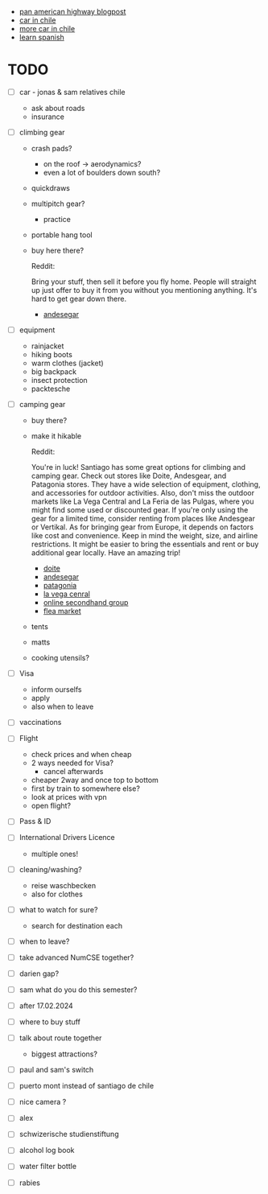   - [pan american highway blogpost](https://www.adventurism.tv/blog/2021/7/18/can-you-drive-a-car-from-north-america-to-south-america#:~:text=The%20official%20section%20from%20Laredo,of%2028%20days%20to%20complete.)
  - [car in chile](https://packtolife.com/how-to-buy-a-car-in-chile/)
  - [more car in chile](https://whereiskathi.com/autokauf-suedamerika-chile/)
  - [learn spanish](https://www.languagetransfer.org)


# TODO
- [ ] car   - jonas & sam relatives chile
  -  ask about roads
  - insurance
- [ ] climbing gear
  - crash pads?
    - on the roof -> aerodynamics?
    - even a lot of boulders down south?
  - quickdraws
  - multipitch gear?
    - practice
  - portable hang tool
  - buy here there?
  
    Reddit:
    
    Bring your stuff, then sell it before you fly home. People will straight up just offer to buy it from you without you mentioning anything. It's hard to get gear down there.
    
    - [andesegar](https://www.andesgear.cl/escalada)
      
- [ ] equipment
  - rainjacket
  - hiking boots
  - warm clothes (jacket)
  - big backpack
  - insect protection
  - packtesche
- [ ] camping gear
  - buy there?
  - make it hikable
    
    Reddit:
    
    You're in luck! Santiago has some great options for climbing and camping gear. Check out stores like Doite, Andesgear, and Patagonia stores. They have a wide selection of equipment, clothing, and accessories for outdoor activities. Also, don't miss the outdoor markets like La Vega Central and La Feria de las Pulgas, where you might find some used or discounted gear. If you're only using the gear for a limited time, consider renting from places like Andesgear or Vertikal. As for bringing gear from Europe, it depends on factors like cost and convenience. Keep in mind the weight, size, and airline restrictions. It might be easier to bring the essentials and rent or buy additional gear locally. Have an amazing trip!
    
    - [doite](https://www.doite.cl)
    - [andesegar](https://www.andesgear.cl/)
    - [patagonia](https://cl.patagonia.com/)
    - [la vega cenral](https://vegacentral.cl/)
    - [online secondhand group](https://www.facebook.com/groups/153538008127131/)
    - [flea market](https://www.google.com/maps/uv?pb=!1s0x9662c3de067f9e81%3A0x58104f20771e69b0!3m1!7e115!4s%2Fmaps%2Fplace%2Fla%2Bferia%2Bde%2Blas%2Bpulgas%2Bchile%2Bsantiago%2F%40-33.4219193%2C-70.7412487%2C3a%2C75y%2C175.32h%2C90t%2Fdata%3D*213m4*211e1*213m2*211s8LCpUuClb4TesB60hkOlLw*212e0*214m2*213m1*211s0x9662c3de067f9e81%3A0x58104f20771e69b0%3Fsa%3DX!5sla%20feria%20de%20las%20pulgas%20chile%20santiago%20-%20Google%20Suche!15sCgIgAQ&imagekey=!1e2!2s8LCpUuClb4TesB60hkOlLw&hl=de&sa=X&ved=2ahUKEwi644aC_Z7_AhXf_7sIHc3kDgMQpx96BAhaEA0)


  - tents
  - matts
  - cooking utensils?
- [ ] Visa
  - inform ourselfs
  - apply
  - also when to leave
- [ ] vaccinations
- [ ] Flight
  - check prices and when cheap
  - 2 ways needed for Visa?
    - cancel afterwards
  - cheaper 2way and once top to bottom
  - first by train to somewhere else?
  - look at prices with vpn
  - open flight?
- [ ] Pass & ID
- [ ] International Drivers Licence
  - multiple ones!
- [ ] cleaning/washing?
  - reise waschbecken
  - also for clothes
- [ ] what to watch for sure?
  - search for destination each
- [ ] when to leave?
- [ ] take advanced NumCSE together?
- [ ] darien gap?
- [ ] sam what do you do this semester?
- [ ] after 17.02.2024
- [ ] where to buy stuff
- [ ] talk about route together
  - biggest attractions?
- [ ] paul and sam's switch
- [ ] puerto mont instead of santiago de chile
- [ ] nice camera ?
- [ ] alex
- [ ] schwizerische studienstiftung
- [ ] alcohol log book
- [ ] water filter bottle
- [ ] rabies
